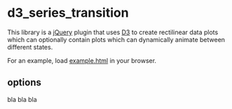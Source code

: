 d3_series_transition
====================

This library is a [jQuery](http://jquery.com) plugin that uses [D3](http://d3js.org) to create rectilinear data plots which can optionally
contain plots which can dynamically animate between different states.

For an example, load [example.html](example.html) in your browser.


options
-------

bla bla bla
